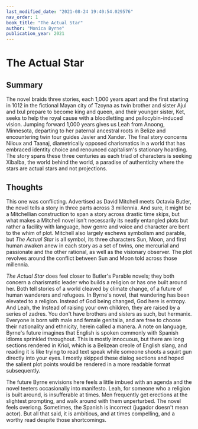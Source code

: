 ```yaml
---
last_modified_date: "2021-08-24 19:40:54.029576"
nav_order: 1
book_title: "The Actual Star"
author: "Monica Byrne"
publication_year: 2021
---
```


# The Actual Star
## Summary
The novel braids three stories, each 1,000 years apart and the first starting in 1012 in the fictional Mayan city of Tzoyna as twin brother and sister Ajul and Ixul prepare to become king and queen, and their younger sister, Ket, seeks to help the royal cause with a bloodletting and psilocybin-induced vision. Jumping forward 1,000 years gives us Leah from Anoong, Minnesota, departing to her paternal ancestral roots in Belize and encountering twin tour guides Javier and Xander. The final story concerns Niloux and Taanaj, diametrically opposed charismatics in a world that has embraced identity choice and renounced capitalism's stationary hoarding. The story spans these three centuries as each triad of characters is seeking Xibalba, the world behind the world, a paradise of authenticity where the stars are actual stars and not projections.

## Thoughts
This one was conflicting. Advertised as David Mitchell meets Octavia Butler, the novel tells a story in three parts across 3 millennia. And sure, it might be a Mitchellian construction to span a story across drastic time skips, but what makes a Mitchell novel isn't necessarily its neatly entangled plots but rather a facility with language, how genre and voice and character are bent to the whim of plot. Mitchell also largely eschews symbolism and parable, but _The Actual Star_ is all symbol, its three characters Sun, Moon, and first human awaken anew in each story as a set of twins, one mercurial and passionate and the other rational, as well as the visionary observer. The plot revolves around the conflict between Sun and Moon told across those millennia.

_The Actual Star_ does feel closer to Butler's Parable novels; they both concern a charismatic leader who builds a religion or has one built around her. Both tell stories of a world cleaved by climate change, of a future of human wanderers and refugees. In Byrne's novel, that wandering has been elevated to a religion. Instead of God being changed, God here is entropy. And Leah, the Instead of raising your own children, they are raised by a series of zadres. You don't have brothers and sisters as such, but hermanix. Everyone is born with male and female genitalia, and are free to choose their nationality and ethnicity, herein called a manera. A note on language, Byrne's future imagines that English is spoken commonly with Spanish idioms sprinkled throughout. This is mostly innocuous, but there are long sections rendered in Kriol, which is a Belizean creole of English slang, and reading it is like trying to read text speak while someone shoots a squirt gun directly into your eyes. I mostly skipped these dialog sections and hoped the salient plot points would be rendered in a more readable format subsequently.

The future Byrne envisions here feels a little imbued with an agenda and the novel teeters occasionally into manifesto. Leah, for someone who a religion is built around, is insufferable at times. Men frequently get erections at the slightest prompting, and walk around with them unperturbed. The novel feels overlong. Sometimes, the Spanish is incorrect (jugador doesn't mean actor). But all that said, it is ambitious, and at times compelling, and a worthy read despite those shortcomings.
